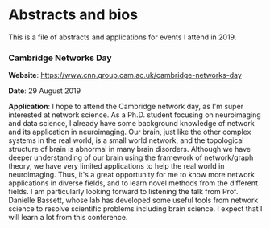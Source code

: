 # Abstracts and bios

This is a file of abstracts and applications for events I attend in 2019.

### Cambridge Networks Day

**Website**: https://www.cnn.group.cam.ac.uk/cambridge-networks-day

**Date**: 29 August 2019

**Application**: 
I hope to attend the Cambridge network day, as I'm super interested at network science.
As a Ph.D. student focusing on neuroimaging and data science, I already have some background knowledge of network and its application in neuroimaging. 
Our brain, just like the other complex systems in the real world, is a small world network, and the topological structure of brain is abnormal in many brain disorders. 
Although we have deeper understanding of our brain using the framework of network/graph theory, we have very limited applications to help the real world in neuroimaging. 
Thus, it's a great opportunity for me to know more network applications in diverse fields, and to learn novel methods from the 
different fields.
I am particularly looking forward to listening the talk from Prof. Danielle Bassett, whose lab has developed some useful tools from network science to resolve scientific problems including brain science. 
I expect that I will learn a lot from this conference. 

